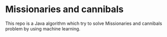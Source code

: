 # Missionaries and cannibals
This repo is a Java algorithm which try to solve Missionaries and cannibals problem by using machine learning.
